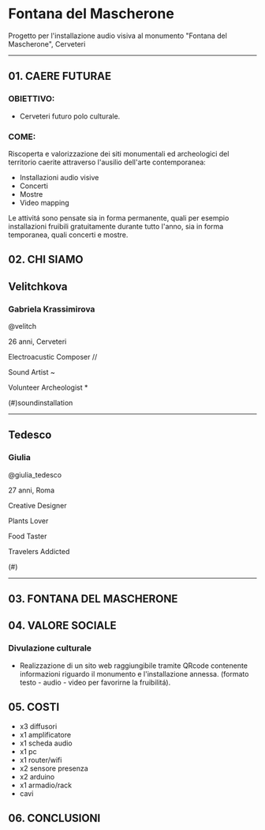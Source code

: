 # Fontana del Mascherone
Progetto per l'installazione audio visiva al monumento "Fontana del Mascherone", Cerveteri

---------------------

## 01. CAERE FUTURAE

### OBIETTIVO: 

- Cerveteri futuro polo culturale.

### COME:
Riscoperta e valorizzazione dei siti monumentali ed archeologici del territorio caerite attraverso l'ausilio dell'arte contemporanea:

- Installazioni audio visive
- Concerti
- Mostre
- Video mapping

Le attivitá sono pensate sia in forma permanente, quali per esempio installazioni fruibili gratuitamente durante tutto l'anno, sia in forma temporanea, quali concerti e mostre.

## 02. CHI SIAMO

## Velitchkova 
### Gabriela Krassimirova

@velitch

26 anni, Cerveteri

Electroacustic Composer //

Sound Artist ~

Volunteer Archeologist *

(#)soundinstallation

----------

## Tedesco
### Giulia

@giulia_tedesco

27 anni, Roma

Creative Designer

Plants Lover

Food Taster

Travelers Addicted

(#)

-----------

## 03. FONTANA DEL MASCHERONE

## 04. VALORE SOCIALE

### Divulazione culturale

- Realizzazione di un sito web raggiungibile tramite QRcode contenente informazioni riguardo il monumento e l'installazione annessa. (formato testo - audio - video per favorirne la fruibilitá).

## 05. COSTI

- x3 diffusori
- x1 amplificatore
- x1 scheda audio
- x1 pc
- x1 router/wifi
- x2 sensore presenza
- x2 arduino
- x1 armadio/rack
- cavi

## 06. CONCLUSIONI
